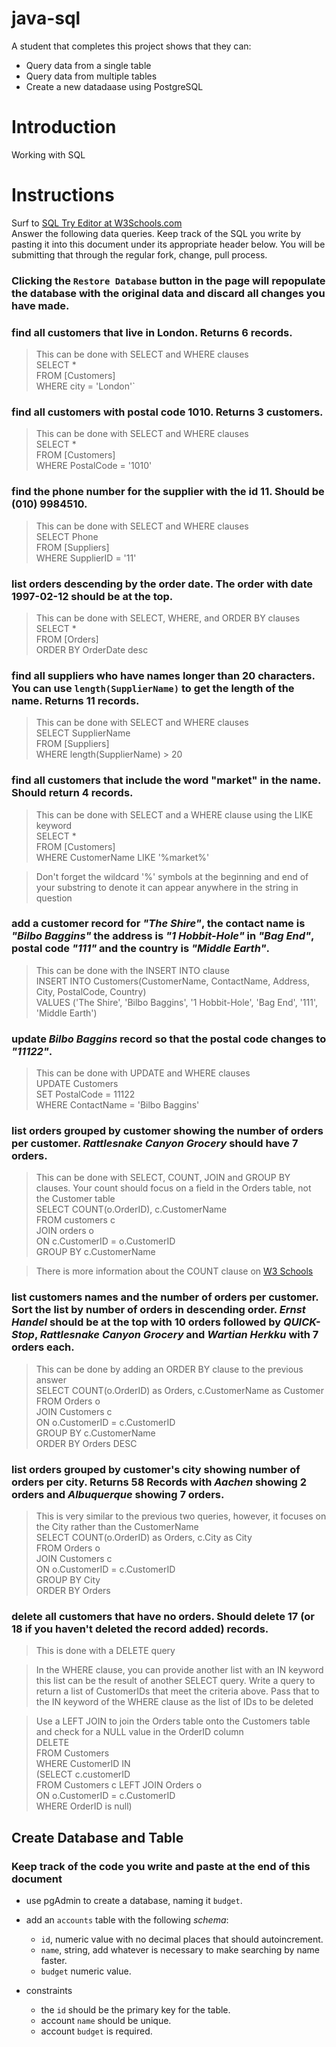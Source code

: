# java-sql

A student that completes this project shows that they can:
* Query data from a single table
* Query data from multiple tables
* Create a new datadaase using PostgreSQL

# Introduction

Working with SQL

# Instructions

Surf to [SQL Try Editor at W3Schools.com](https://www.w3schools.com/Sql/tryit.asp?filename=trysql_select_top)  
Answer the following data queries. Keep track of the SQL you write by pasting it into this document under its appropriate header below. You will be submitting that through the regular fork, change, pull process.

### **Clicking the `Restore Database` button in the page will repopulate the database with the original data and discard all changes you have made**.

### find all customers that live in London. Returns 6 records.
> This can be done with SELECT and WHERE clauses  
    SELECT *  
    FROM [Customers]  
    WHERE city = 'London'`  

### find all customers with postal code 1010. Returns 3 customers.
> This can be done with SELECT and WHERE clauses  
    SELECT *  
    FROM [Customers]  
    WHERE PostalCode = '1010'  

### find the phone number for the supplier with the id 11. Should be (010) 9984510.
> This can be done with SELECT and WHERE clauses  
    SELECT Phone  
    FROM [Suppliers]  
    WHERE SupplierID = '11'  

### list orders descending by the order date. The order with date 1997-02-12 should be at the top.
> This can be done with SELECT, WHERE, and ORDER BY clauses  
    SELECT *  
    FROM [Orders]  
    ORDER BY OrderDate desc  

### find all suppliers who have names longer than 20 characters. You can use `length(SupplierName)` to get the length of the name. Returns 11 records.
> This can be done with SELECT and WHERE clauses  
SELECT SupplierName  
FROM [Suppliers]  
WHERE length(SupplierName) > 20  

### find all customers that include the word "market" in the name. Should return 4 records.
> This can be done with SELECT and a WHERE clause using the LIKE keyword  
SELECT *  
FROM [Customers]  
WHERE CustomerName LIKE '%market%'  

> Don't forget the wildcard '%' symbols at the beginning and end of your substring to denote it can appear anywhere in the string in question

### add a customer record for _"The Shire"_, the contact name is _"Bilbo Baggins"_ the address is _"1 Hobbit-Hole"_ in _"Bag End"_, postal code _"111"_ and the country is _"Middle Earth"_.
> This can be done with the INSERT INTO clause  
INSERT INTO Customers(CustomerName, ContactName, Address, City, PostalCode, Country)  
VALUES ('The Shire', 'Bilbo Baggins', '1 Hobbit-Hole', 'Bag End', '111', 'Middle Earth')  

### update _Bilbo Baggins_ record so that the postal code changes to _"11122"_.
> This can be done with UPDATE and WHERE clauses  
UPDATE Customers  
SET PostalCode = 11122  
WHERE ContactName = 'Bilbo Baggins'  

### list orders grouped by customer showing the number of orders per customer. _Rattlesnake Canyon Grocery_ should have 7 orders.
> This can be done with SELECT, COUNT, JOIN and GROUP BY clauses. Your count should focus on a field in the Orders table, not the Customer table  
SELECT COUNT(o.OrderID), c.CustomerName  
FROM customers c  
JOIN orders o  
ON c.CustomerID = o.CustomerID  
GROUP BY c.CustomerName  

> There is more information about the COUNT clause on [W3 Schools](https://www.w3schools.com/sql/sql_count_avg_sum.asp)

### list customers names and the number of orders per customer. Sort the list by number of orders in descending order. _Ernst Handel_ should be at the top with 10 orders followed by _QUICK-Stop_, _Rattlesnake Canyon Grocery_ and _Wartian Herkku_ with 7 orders each.
> This can be done by adding an ORDER BY clause to the previous answer  
SELECT COUNT(o.OrderID) as Orders, c.CustomerName as Customer  
FROM Orders o  
JOIN Customers c  
ON o.CustomerID = c.CustomerID  
GROUP BY c.CustomerName  
ORDER BY Orders DESC  

### list orders grouped by customer's city showing number of orders per city. Returns 58 Records with _Aachen_ showing 2 orders and _Albuquerque_ showing 7 orders.
> This is very similar to the previous two queries, however, it focuses on the City rather than the CustomerName  
SELECT COUNT(o.OrderID) as Orders, c.City as City  
FROM Orders o  
JOIN Customers c  
ON o.CustomerID = c.CustomerID  
GROUP BY City  
ORDER BY Orders  

### delete all customers that have no orders. Should delete 17 (or 18 if you haven't deleted the record added) records.
> This is done with a DELETE query

> In the WHERE clause, you can provide another list with an IN keyword this list can be the result of another SELECT query. Write a query to return a list of CustomerIDs that meet the criteria above. Pass that to the IN keyword of the WHERE clause as the list of IDs to be deleted
 
> Use a LEFT JOIN to join the Orders table onto the Customers table and check for a NULL value in the OrderID column  
    DELETE  
    FROM Customers  
    WHERE CustomerID IN  
        (SELECT c.customerID  
        FROM Customers c LEFT JOIN Orders o  
        ON o.CustomerID = c.CustomerID  
        WHERE OrderID is null)   

## Create Database and Table

### Keep track of the code you write and paste at the end of this document

- use pgAdmin to create a database, naming it `budget`.
- add an `accounts` table with the following _schema_:

  - `id`, numeric value with no decimal places that should autoincrement.
  - `name`, string, add whatever is necessary to make searching by name faster.
  - `budget` numeric value.

- constraints
  - the `id` should be the primary key for the table.
  - account `name` should be unique.
  - account `budget` is required.
